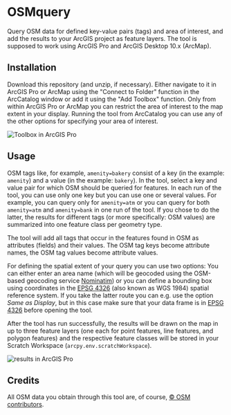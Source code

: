 # OSMquery
Query OSM data for defined key-value pairs (tags) and area of interest, and add the results to your ArcGIS project as feature layers. The tool is supposed to work using ArcGIS Pro and ArcGIS Desktop 10.x (ArcMap).

## Installation
Download this repository (and unzip, if necessary). Either navigate to it in ArcGIS Pro or ArcMap using the "Connect to Folder" function in the ArcCatalog window or add it using the "Add Toolbox" function. Only from within ArcGIS Pro or ArcMap you can restrict the area of interest to the map extent in your display. Running the tool from ArcCatalog you can use any of the other options for specifying your area of interest.

![Toolbox in ArcGIS Pro](https://i.imgur.com/UU2S2QU.png)

## Usage
OSM tags like, for example, `amenity=bakery` consist of a key (in the example: `amenity`) and a value (in the example: `bakery`). In the tool, select a key and value pair for which OSM should be queried for features. In each run of the tool, you can use only one key but you can use one or several values. For example, you can query only for `amenity=atm` or you can query for both `amenity=atm` and `amenity=bank` in one run of the tool. If you chose to do the latter, the results for different tags (or more specifically: OSM values) are summarized into one feature class per geometry type.

The tool will add all tags that occur in the features found in OSM as attributes (fields) and their values. The OSM tag keys become attribute names, the OSM tag values become attribute values.

For defining the spatial extent of your query you can use two options: You can either enter an area name (which will be geocoded using the OSM-based geocoding service [Nominatim](https://nominatim.openstreetmap.org/search)) or you can define a bounding box using coordinates in the [EPSG 4326](https://epsg.io/4326) (also known as WGS 1984) spatial reference system. If you take the latter route you can e.g. use the option *Same as Display*, but in this case make sure that your data frame is in [EPSG 4326](https://epsg.io/4326) before opening the tool.

After the tool has run successfully, the results will be drawn on the map in up to three feature layers (one each for point features, line features, and polygon features) and the respective feature classes will be stored in your Scratch Workspace (`arcpy.env.scratchWorkspace`). 

![results in ArcGIS Pro](https://i.imgur.com/voTjY0S.png)

## Credits
All OSM data you obtain through this tool are, of course, [&copy; OSM contributors](https://www.openstreetmap.org/copyright).
